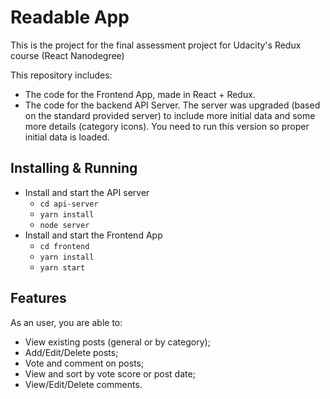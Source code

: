 # Readable App

This is the project for the final assessment project for Udacity's Redux course (React Nanodegree)

This repository includes:

* The code for the Frontend App, made in React + Redux.
* The code for the backend API Server. The server was upgraded (based on the standard provided server) to include more initial data and some more details (category icons). You need to run this version so proper initial data is loaded.

## Installing & Running

* Install and start the API server
    - `cd api-server`
    - `yarn install`
    - `node server`
* Install and start the Frontend App
    - `cd frontend`
    - `yarn install`
    - `yarn start`

## Features

As an user, you are able to:
* View existing posts (general or by category);
* Add/Edit/Delete posts;
* Vote and comment on posts;
* View and sort by vote score or post date;
* View/Edit/Delete comments.
